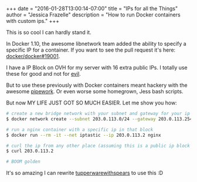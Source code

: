 +++
date = "2016-01-28T13:00:14-07:00"
title = "IPs for all the Things"
author = "Jessica Frazelle"
description = "How to run Docker containers with custom ips."
+++

This is so cool I can hardly stand it.

In Docker 1.10, the awesome libnetwork team added the ability to specify
a specific IP for a container. If you want to see the pull request it's here:
[docker/docker#19001](https://github.com/docker/docker/pull/19001).

I have a IP Block on OVH for my server with 16 extra public IPs. I totally use
these for good and not for [evil](https://github.com/jfrazelle/tupperwarewithspears).

But to use these previously with Docker containers meant hackery with the
awesome [pipework](https://github.com/jpetazzo/pipework). Or even worse some
homegrown, Jess bash scripts.

But now MY LIFE JUST GOT SO MUCH EASIER. Let me show you how:

```bash
# create a new bridge network with your subnet and gateway for your ip block
$ docker network create --subnet 203.0.113.0/24 --gateway 203.0.113.254 iptastic

# run a nginx container with a specific ip in that block
$ docker run --rm -it --net iptastic --ip 203.0.113.2 nginx

# curl the ip from any other place (assuming this is a public ip block duh)
$ curl 203.0.113.2

# BOOM golden
```

It's so amazing I can rewrite
[tupperwarewithspears](https://github.com/jfrazelle/tupperwarewithspears) to
use this :D
